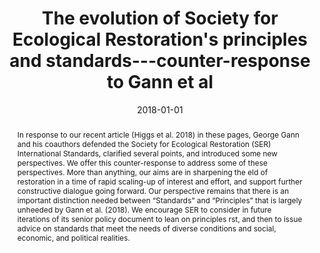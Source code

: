 ---
title: "The evolution of Society for Ecological Restoration's principles and standards---counter-response to Gann et al"
date: 2018-01-01
publishDate: 2020-05-03
authors:
  - Eric Higgs
  - Jim Harris
  - Stephen Murphy
  - Keith Bowers
  - Richard Hobbs
  - Willis Jenkins
  - jeremy
  - Nik Lopoukhine
  - Bethany Sollereder
  - Katie Suding
  - Allen Thompson
  - Steven Whisenant
publication_types: ["article-journal"]
abstract: "In response to our recent article (Higgs et al. 2018) in these pages, George Gann and his coauthors defended the Society for Ecological Restoration (SER) International Standards, clarified several points, and introduced some new perspectives. We offer this counter-response to address some of these perspectives. More than anything, our aims are in sharpening the  eld of restoration in a time of rapid scaling-up of interest and effort, and support further constructive dialogue going forward. Our perspective remains that there is an important distinction needed between “Standards” and “Principles” that is largely unheeded by Gann et al. (2018). We encourage SER to consider in future iterations of its senior policy document to lean on principles  rst, and then to issue advice on standards that meet the needs of diverse conditions and social, economic, and political realities."
featured: false
publication: "*Restoration Ecology*"
doi: "10.1111/rec.12821"
---